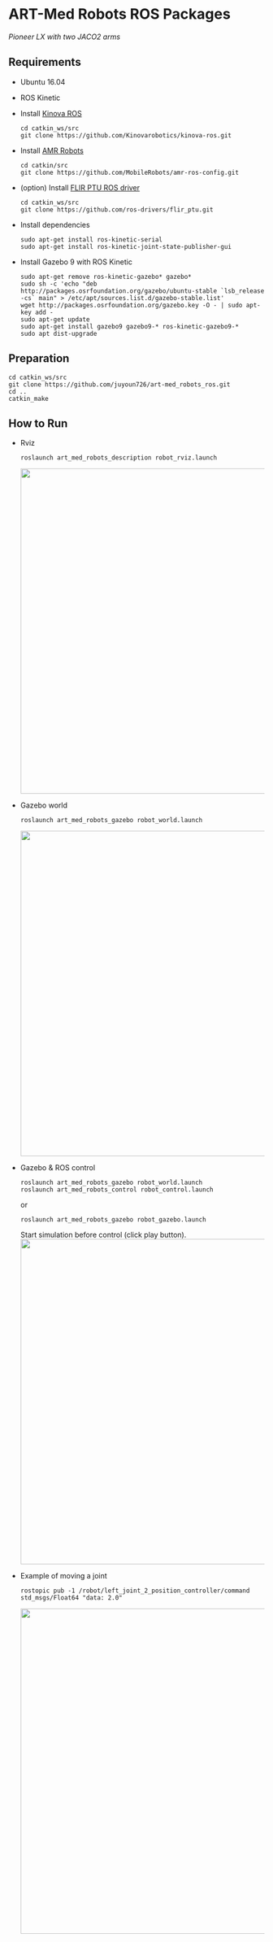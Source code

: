 # ART-Med Robots ROS Packages
*Pioneer LX with two JACO2 arms*

## Requirements

- Ubuntu 16.04
- ROS Kinetic

- Install [Kinova ROS](https://github.com/Kinovarobotics/kinova-ros)
  ```
  cd catkin_ws/src
  git clone https://github.com/Kinovarobotics/kinova-ros.git
  ```
  
- Install [AMR Robots](https://github.com/MobileRobots/amr-ros-config)
  ```
  cd catkin/src
  git clone https://github.com/MobileRobots/amr-ros-config.git
  ```
  
- (option) Install [FLIR PTU ROS driver](https://github.com/ros-drivers/flir_ptu)
  ```
  cd catkin_ws/src
  git clone https://github.com/ros-drivers/flir_ptu.git
  ```

- Install dependencies
  ```
  sudo apt-get install ros-kinetic-serial
  sudo apt-get install ros-kinetic-joint-state-publisher-gui
  ```

- Install Gazebo 9 with ROS Kinetic
  ```
  sudo apt-get remove ros-kinetic-gazebo* gazebo*
  sudo sh -c 'echo "deb http://packages.osrfoundation.org/gazebo/ubuntu-stable `lsb_release -cs` main" > /etc/apt/sources.list.d/gazebo-stable.list'
  wget http://packages.osrfoundation.org/gazebo.key -O - | sudo apt-key add -
  sudo apt-get update
  sudo apt-get install gazebo9 gazebo9-* ros-kinetic-gazebo9-*
  sudo apt dist-upgrade
  ```

## Preparation

```
cd catkin_ws/src
git clone https://github.com/juyoun726/art-med_robots_ros.git
cd ..
catkin_make
```

## How to Run

- Rviz
  ```
  roslaunch art_med_robots_description robot_rviz.launch
  ```
  <img src="https://github.com/juyoun726/art-med_robots_ros/blob/master/images/robot_rviz.png" width="640">
  
- Gazebo world
  ```
  roslaunch art_med_robots_gazebo robot_world.launch
  ```
  <img src="https://github.com/juyoun726/art-med_robots_ros/blob/master/images/robot_world.png" width="640">
  
- Gazebo & ROS control
  ```
  roslaunch art_med_robots_gazebo robot_world.launch
  roslaunch art_med_robots_control robot_control.launch
  ```
  or
  ```
  roslaunch art_med_robots_gazebo robot_gazebo.launch
  ```
  
  Start simulation before control (click play button).
  <img src="https://github.com/juyoun726/art-med_robots_ros/blob/master/images/robot_world_play.png" width="640">
  
- Example of moving a joint
  ```
  rostopic pub -1 /robot/left_joint_2_position_controller/command std_msgs/Float64 "data: 2.0"
  ```
  <img src="https://github.com/juyoun726/art-med_robots_ros/blob/master/images/robot_gazebo.png" width="640">
  
